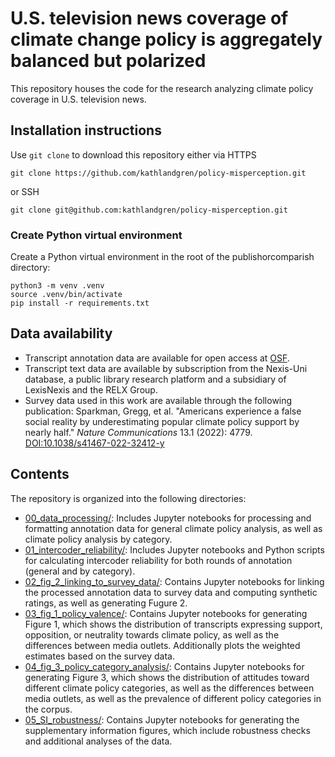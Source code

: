 # U.S. television news coverage of climate change policy is aggregately balanced but polarized

This repository houses the code for the research analyzing climate policy coverage in U.S. television news.

## Installation instructions
Use `git clone` to download this repository either via HTTPS

```shell
git clone https://github.com/kathlandgren/policy-misperception.git
```

or SSH

```shell
git clone git@github.com:kathlandgren/policy-misperception.git
```

### Create Python virtual environment

Create a Python virtual environment in the root of the publishorcomparish directory:

  ```shell
  python3 -m venv .venv
  source .venv/bin/activate
  pip install -r requirements.txt
  ```
## Data availability

- Transcript annotation data are available for open access at [OSF](https://osf.io/r6sf5/?view_only=c2804dd7c80a467885df9eccdd781e3b).
- Transcript text data are available by subscription from the Nexis-Uni database, a public library research platform and a subsidiary of LexisNexis and the RELX Group.
- Survey data used in this work are available through the following publication: 
Sparkman, Gregg, et al. "Americans experience a false social reality by underestimating popular climate policy support by nearly half." *Nature Communications* 13.1 (2022): 4779. [DOI:10.1038/s41467-022-32412-y](https://doi.org/10.1038/s41467-022-32412-y)

## Contents

The repository is organized into the following directories:

- [00_data_processing/](https://github.com/kathlandgren/policy-misperception/tree/main/00_data_processing): Includes Jupyter notebooks for processing and formatting annotation data for general climate policy analysis, as well as climate policy analysis by category.
- [01_intercoder_reliability/](https://github.com/kathlandgren/policy-misperception/tree/main/00_data_processing): Includes Jupyter notebooks and Python scripts for calculating intercoder reliability for both rounds of annotation (general and by category).
- [02_fig_2_linking_to_survey_data/](https://github.com/kathlandgren/policy-misperception/tree/main/02_fig_2_linking_to_survey_data): Contains Jupyter notebooks for linking the processed annotation data to survey data and computing synthetic ratings, as well as generating Fugure 2.
- [03_fig_1_policy_valence/](https://github.com/kathlandgren/policy-misperception/tree/main/03_fig_1_policy_valence): Contains Jupyter notebooks for generating Figure 1, which shows the distribution of transcripts expressing support, opposition, or neutrality towards climate policy, as well as the differences between media outlets. Additionally plots the weighted estimates based on the survey data.
- [04_fig_3_policy_category_analysis/](https://github.com/kathlandgren/policy-misperception/tree/main/04_fig_3_policy_category_analysis): Contains Jupyter notebooks for generating Figure 3, which shows the distribution of attitudes toward different climate policy categories, as well as the differences between media outlets, as well as the prevalence of different policy categories in the corpus.
- [05_SI_robustness/](https://github.com/kathlandgren/policy-misperception/tree/main/05_SI_robustness): Contains Jupyter notebooks for generating the supplementary information figures, which include robustness checks and additional analyses of the data.